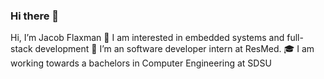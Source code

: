 ### Hi there 👋

 Hi, I’m Jacob Flaxman
👀 I am interested in embedded systems and full-stack development 
🌱 I’m an software developer intern at ResMed.
🎓 I am working towards a bachelors in Computer Engineering at SDSU
